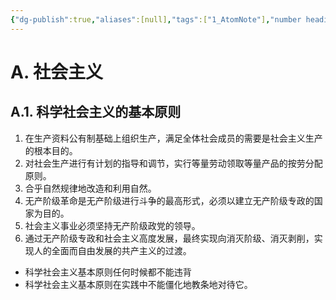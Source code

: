 ```yaml
---
{"dg-publish":true,"aliases":[null],"tags":["1_AtomNote"],"number headings":"auto, first-level 1, max 6, A.1.","Created-Date":"2024-01-09 11:45:22","Modified-Date":"2024-04-18 11:53:17","permalink":"/A01_Lessons/Ad01_马原_马克思主义基本原理/社会主义/","dgPassFrontmatter":true}
---
```




# A. 社会主义

## A.1. 科学社会主义的基本原则

1. 在生产资料公有制基础上组织生产，满足全体社会成员的需要是社会主义生产的根本目的。
2. 对社会生产进行有计划的指导和调节，实行等量劳动领取等量产品的按劳分配原则。
3. 合乎自然规律地改造和利用自然。
4. 无产阶级革命是无产阶级进行斗争的最高形式，必须以建立无产阶级专政的国家为目的。
5. 社会主义事业必须坚持无产阶级政党的领导。
6. 通过无产阶级专政和社会主义高度发展，最终实现向消灭阶级、消灭剥削，实现人的全面而自由发展的共产主义的过渡。

  
- 科学社会主义基本原则任何时候都不能违背
- 科学社会主义基本原则在实践中不能僵化地教条地对待它。
